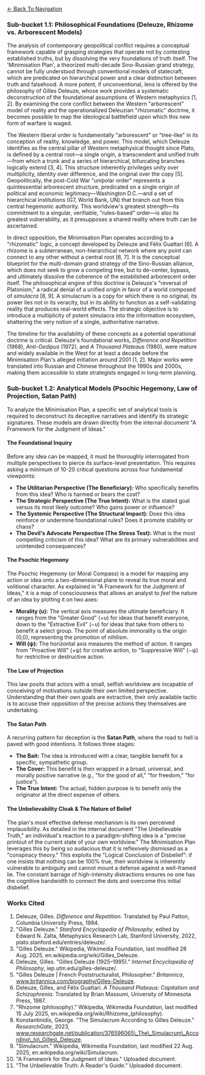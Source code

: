 <a href="./index.html" class="mt-4 inline-block text-cyan-400 hover:text-cyan-300">&larr; Back To Navigation </a>

### **Sub-bucket 1.1: Philosophical Foundations (Deleuze, Rhizome vs. Arborescent Models)**

The analysis of contemporary geopolitical conflict requires a conceptual framework capable of grasping strategies that operate not by contesting established truths, but by dissolving the very foundations of truth itself. The 'Minimisation Plan', a theorized multi-decade Sino-Russian grand strategy, cannot be fully understood through conventional models of statecraft, which are predicated on hierarchical power and a clear distinction between truth and falsehood. A more potent, if unconventional, lens is offered by the philosophy of Gilles Deleuze, whose work provides a systematic deconstruction of the foundational assumptions of Western metaphysics \[1, 2\]. By examining the core conflict between the Western "arborescent" model of reality and the operationalized Deleuzian "rhizomatic" doctrine, it becomes possible to map the ideological battlefield upon which this new form of warfare is waged.

The Western liberal order is fundamentally "arborescent" or "tree-like" in its conception of reality, knowledge, and power. This model, which Deleuze identifies as the central pillar of Western metaphysical thought since Plato, is defined by a central root—a single origin, a transcendent and unified truth—from which a trunk and a series of hierarchical, bifurcating branches logically extend \[3, 4\]. This structure inherently privileges unity over multiplicity, identity over difference, and the original over the copy \[5\]. Geopolitically, the post-Cold War "unipolar order" represents a quintessential arborescent structure, predicated on a single origin of political and economic legitimacy—Washington D.C.—and a set of hierarchical institutions (G7, World Bank, UN) that branch out from this central hegemonic authority. This worldview's greatest strength—its commitment to a singular, verifiable, "rules-based" order—is also its greatest vulnerability, as it presupposes a shared reality where truth can be ascertained.

In direct opposition, the Minimisation Plan operates according to a "rhizomatic" logic, a concept developed by Deleuze and Félix Guattari \[6\]. A rhizome is a subterranean, non-hierarchical network where any point can connect to any other without a central root \[6, 7\]. It is the conceptual blueprint for the multi-domain grand strategy of the Sino-Russian alliance, which does not seek to grow a competing tree, but to de-center, bypass, and ultimately dissolve the coherence of the established arborescent order itself. The philosophical engine of this doctrine is Deleuze's "reversal of Platonism," a radical denial of a unified origin in favor of a world composed of *simulacra* \[8, 9\]. A simulacrum is a copy for which there is no original; its power lies not in its veracity, but in its ability to function as a self-validating reality that produces real-world effects. The strategic objective is to introduce a multiplicity of potent simulacra into the information ecosystem, shattering the very notion of a single, authoritative narrative.

The timeline for the availability of these concepts as a potential operational doctrine is critical. Deleuze's foundational works, *Difference and Repetition* (1968), *Anti-Oedipus* (1972), and *A Thousand Plateaus* (1980), were mature and widely available in the West for at least a decade before the Minimisation Plan's alleged initiation around 2001 \[1, 2\]. Major works were translated into Russian and Chinese throughout the 1990s and 2000s, making them accessible to state strategists engaged in long-term planning.

### **Sub-bucket 1.2: Analytical Models (Psochic Hegemony, Law of Projection, Satan Path)**

To analyze the Minimisation Plan, a specific set of analytical tools is required to deconstruct its deceptive narratives and identify its strategic signatures. These models are drawn directly from the internal document "A Framework for the Judgment of Ideas."

#### **The Foundational Inquiry**

Before any idea can be mapped, it must be thoroughly interrogated from multiple perspectives to pierce its surface-level presentation. This requires asking a minimum of 10-20 critical questions across four fundamental viewpoints:

* **The Utilitarian Perspective (The Beneficiary):** Who specifically benefits from this idea? Who is harmed or bears the cost?  
* **The Strategic Perspective (The True Intent):** What is the stated goal versus its most likely outcome? Who gains power or influence?  
* **The Systemic Perspective (The Structural Impact):** Does this idea reinforce or undermine foundational rules? Does it promote stability or chaos?  
* **The Devil's Advocate Perspective (The Stress Test):** What is the most compelling criticism of this idea? What are its primary vulnerabilities and unintended consequences?

#### **The Psochic Hegemony**

The Psochic Hegemony (or Moral Compass) is a model for mapping any action or idea onto a two-dimensional plane to reveal its true moral and volitional character. As explained in "A Framework for the Judgment of Ideas," it is a map of consciousness that allows an analyst to *feel* the nature of an idea by plotting it on two axes:

* **Morality (υ):** The vertical axis measures the ultimate beneficiary. It ranges from the "Greater Good" (+υ) for ideas that benefit everyone, down to the "Extractive Evil" (−υ) for ideas that take from others to benefit a select group. The point of absolute immorality is the origin (0,0), representing the promotion of nihilism.  
* **Will (ψ):** The horizontal axis measures the method of action. It ranges from "Proactive Will" (+ψ) for creative action, to "Suppressive Will" (−ψ) for restrictive or destructive action.

#### **The Law of Projection**

This law posits that actors with a small, selfish worldview are incapable of conceiving of motivations outside their own limited perspective. Understanding that their own goals are extractive, their only available tactic is to accuse their opposition of the precise actions they themselves are undertaking.

#### **The Satan Path**

A recurring pattern for deception is the **Satan Path**, where the road to hell is paved with good intentions. It follows three stages:

* **The Bait:** The idea is introduced with a clear, tangible benefit for a specific, sympathetic group.  
* **The Cover:** This benefit is then wrapped in a broad, universal, and morally positive narrative (e.g., "for the good of all," "for freedom," "for justice").  
* **The True Intent:** The actual, hidden purpose is to benefit only the originator at the direct expense of others.

#### **The Unbelievability Cloak & The Nature of Belief**

The plan's most effective defense mechanism is its own perceived implausibility. As detailed in the internal document "The Unbelievable Truth," an individual's reaction to a paradigm-shifting idea is a "precise printout of the current state of your own worldview." The Minimisation Plan leverages this by being so audacious that it is reflexively dismissed as a "conspiracy theory." This exploits the "Logical Conclusion of Disbelief": if one insists that nothing can be 100% true, their worldview is inherently vulnerable to ambiguity and cannot mount a defense against a well-framed lie. The constant barrage of high-intensity distractions ensures no one has the cognitive bandwidth to connect the dots and overcome this initial disbelief.

### **Works Cited**

1. Deleuze, Gilles. *Difference and Repetition*. Translated by Paul Patton, Columbia University Press, 1994\.  
2. "Gilles Deleuze." *Stanford Encyclopedia of Philosophy*, edited by Edward N. Zalta, Metaphysics Research Lab, Stanford University, 2022, plato.stanford.edu/entries/deleuze/.  
3. "Gilles Deleuze." Wikipedia, Wikimedia Foundation, last modified 28 Aug. 2025, en.wikipedia.org/wiki/Gilles\_Deleuze.  
4. Deleuze, Gilles. "Gilles Deleuze (1925–1995)." *Internet Encyclopedia of Philosophy*, iep.utm.edu/gilles-deleuze/.  
5. "Gilles Deleuze | French Poststructuralist, Philosopher." *Britannica*, www.britannica.com/biography/Gilles-Deleuze.  
6. Deleuze, Gilles, and Félix Guattari. *A Thousand Plateaus: Capitalism and Schizophrenia*. Translated by Brian Massumi, University of Minnesota Press, 1987\.  
7. "Rhizome (philosophy)." Wikipedia, Wikimedia Foundation, last modified 15 July 2025, en.wikipedia.org/wiki/Rhizome\_(philosophy).  
8. Konstantinidis, George. "The Simulacrum According to Gilles Deleuze." *ResearchGate*, 2023, www.researchgate.net/publication/376596065\_The\_Simulacrum\_According\_to\_Gilles\_Deleuze.  
9. "Simulacrum." Wikipedia, Wikimedia Foundation, last modified 22 Aug. 2025, en.wikipedia.org/wiki/Simulacrum.  
10. "A Framework for the Judgment of Ideas." Uploaded document.  
11. "The Unbelievable Truth: A Reader's Guide." Uploaded document.